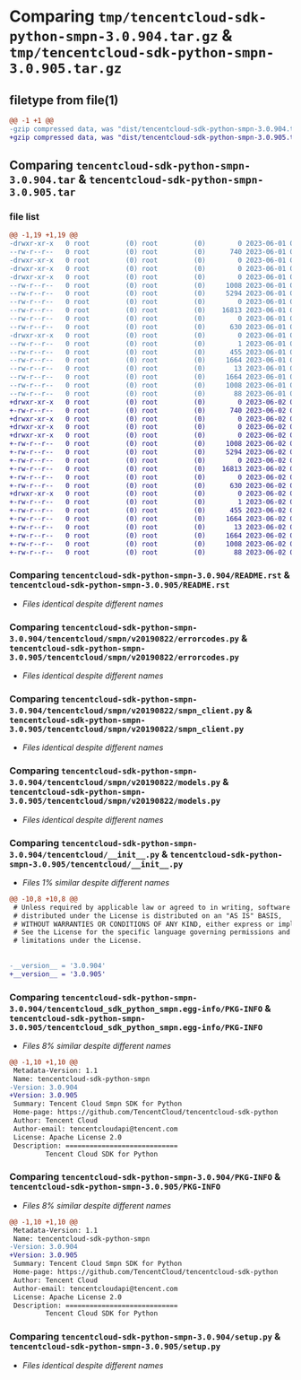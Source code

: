 # Comparing `tmp/tencentcloud-sdk-python-smpn-3.0.904.tar.gz` & `tmp/tencentcloud-sdk-python-smpn-3.0.905.tar.gz`

## filetype from file(1)

```diff
@@ -1 +1 @@
-gzip compressed data, was "dist/tencentcloud-sdk-python-smpn-3.0.904.tar", last modified: Thu Jun  1 02:44:42 2023, max compression
+gzip compressed data, was "dist/tencentcloud-sdk-python-smpn-3.0.905.tar", last modified: Fri Jun  2 00:37:39 2023, max compression
```

## Comparing `tencentcloud-sdk-python-smpn-3.0.904.tar` & `tencentcloud-sdk-python-smpn-3.0.905.tar`

### file list

```diff
@@ -1,19 +1,19 @@
-drwxr-xr-x   0 root         (0) root         (0)        0 2023-06-01 02:44:42.000000 tencentcloud-sdk-python-smpn-3.0.904/
--rw-r--r--   0 root         (0) root         (0)      740 2023-06-01 02:44:42.000000 tencentcloud-sdk-python-smpn-3.0.904/README.rst
-drwxr-xr-x   0 root         (0) root         (0)        0 2023-06-01 02:44:42.000000 tencentcloud-sdk-python-smpn-3.0.904/tencentcloud/
-drwxr-xr-x   0 root         (0) root         (0)        0 2023-06-01 02:44:42.000000 tencentcloud-sdk-python-smpn-3.0.904/tencentcloud/smpn/
-drwxr-xr-x   0 root         (0) root         (0)        0 2023-06-01 02:44:42.000000 tencentcloud-sdk-python-smpn-3.0.904/tencentcloud/smpn/v20190822/
--rw-r--r--   0 root         (0) root         (0)     1008 2023-06-01 02:44:42.000000 tencentcloud-sdk-python-smpn-3.0.904/tencentcloud/smpn/v20190822/errorcodes.py
--rw-r--r--   0 root         (0) root         (0)     5294 2023-06-01 02:44:42.000000 tencentcloud-sdk-python-smpn-3.0.904/tencentcloud/smpn/v20190822/smpn_client.py
--rw-r--r--   0 root         (0) root         (0)        0 2023-06-01 02:44:42.000000 tencentcloud-sdk-python-smpn-3.0.904/tencentcloud/smpn/v20190822/__init__.py
--rw-r--r--   0 root         (0) root         (0)    16813 2023-06-01 02:44:42.000000 tencentcloud-sdk-python-smpn-3.0.904/tencentcloud/smpn/v20190822/models.py
--rw-r--r--   0 root         (0) root         (0)        0 2023-06-01 02:44:42.000000 tencentcloud-sdk-python-smpn-3.0.904/tencentcloud/smpn/__init__.py
--rw-r--r--   0 root         (0) root         (0)      630 2023-06-01 02:44:42.000000 tencentcloud-sdk-python-smpn-3.0.904/tencentcloud/__init__.py
-drwxr-xr-x   0 root         (0) root         (0)        0 2023-06-01 02:44:42.000000 tencentcloud-sdk-python-smpn-3.0.904/tencentcloud_sdk_python_smpn.egg-info/
--rw-r--r--   0 root         (0) root         (0)        1 2023-06-01 02:44:42.000000 tencentcloud-sdk-python-smpn-3.0.904/tencentcloud_sdk_python_smpn.egg-info/dependency_links.txt
--rw-r--r--   0 root         (0) root         (0)      455 2023-06-01 02:44:42.000000 tencentcloud-sdk-python-smpn-3.0.904/tencentcloud_sdk_python_smpn.egg-info/SOURCES.txt
--rw-r--r--   0 root         (0) root         (0)     1664 2023-06-01 02:44:42.000000 tencentcloud-sdk-python-smpn-3.0.904/tencentcloud_sdk_python_smpn.egg-info/PKG-INFO
--rw-r--r--   0 root         (0) root         (0)       13 2023-06-01 02:44:42.000000 tencentcloud-sdk-python-smpn-3.0.904/tencentcloud_sdk_python_smpn.egg-info/top_level.txt
--rw-r--r--   0 root         (0) root         (0)     1664 2023-06-01 02:44:42.000000 tencentcloud-sdk-python-smpn-3.0.904/PKG-INFO
--rw-r--r--   0 root         (0) root         (0)     1008 2023-06-01 02:44:42.000000 tencentcloud-sdk-python-smpn-3.0.904/setup.py
--rw-r--r--   0 root         (0) root         (0)       88 2023-06-01 02:44:42.000000 tencentcloud-sdk-python-smpn-3.0.904/setup.cfg
+drwxr-xr-x   0 root         (0) root         (0)        0 2023-06-02 00:37:39.000000 tencentcloud-sdk-python-smpn-3.0.905/
+-rw-r--r--   0 root         (0) root         (0)      740 2023-06-02 00:37:39.000000 tencentcloud-sdk-python-smpn-3.0.905/README.rst
+drwxr-xr-x   0 root         (0) root         (0)        0 2023-06-02 00:37:39.000000 tencentcloud-sdk-python-smpn-3.0.905/tencentcloud/
+drwxr-xr-x   0 root         (0) root         (0)        0 2023-06-02 00:37:39.000000 tencentcloud-sdk-python-smpn-3.0.905/tencentcloud/smpn/
+drwxr-xr-x   0 root         (0) root         (0)        0 2023-06-02 00:37:39.000000 tencentcloud-sdk-python-smpn-3.0.905/tencentcloud/smpn/v20190822/
+-rw-r--r--   0 root         (0) root         (0)     1008 2023-06-02 00:37:39.000000 tencentcloud-sdk-python-smpn-3.0.905/tencentcloud/smpn/v20190822/errorcodes.py
+-rw-r--r--   0 root         (0) root         (0)     5294 2023-06-02 00:37:39.000000 tencentcloud-sdk-python-smpn-3.0.905/tencentcloud/smpn/v20190822/smpn_client.py
+-rw-r--r--   0 root         (0) root         (0)        0 2023-06-02 00:37:39.000000 tencentcloud-sdk-python-smpn-3.0.905/tencentcloud/smpn/v20190822/__init__.py
+-rw-r--r--   0 root         (0) root         (0)    16813 2023-06-02 00:37:39.000000 tencentcloud-sdk-python-smpn-3.0.905/tencentcloud/smpn/v20190822/models.py
+-rw-r--r--   0 root         (0) root         (0)        0 2023-06-02 00:37:39.000000 tencentcloud-sdk-python-smpn-3.0.905/tencentcloud/smpn/__init__.py
+-rw-r--r--   0 root         (0) root         (0)      630 2023-06-02 00:37:39.000000 tencentcloud-sdk-python-smpn-3.0.905/tencentcloud/__init__.py
+drwxr-xr-x   0 root         (0) root         (0)        0 2023-06-02 00:37:39.000000 tencentcloud-sdk-python-smpn-3.0.905/tencentcloud_sdk_python_smpn.egg-info/
+-rw-r--r--   0 root         (0) root         (0)        1 2023-06-02 00:37:39.000000 tencentcloud-sdk-python-smpn-3.0.905/tencentcloud_sdk_python_smpn.egg-info/dependency_links.txt
+-rw-r--r--   0 root         (0) root         (0)      455 2023-06-02 00:37:39.000000 tencentcloud-sdk-python-smpn-3.0.905/tencentcloud_sdk_python_smpn.egg-info/SOURCES.txt
+-rw-r--r--   0 root         (0) root         (0)     1664 2023-06-02 00:37:39.000000 tencentcloud-sdk-python-smpn-3.0.905/tencentcloud_sdk_python_smpn.egg-info/PKG-INFO
+-rw-r--r--   0 root         (0) root         (0)       13 2023-06-02 00:37:39.000000 tencentcloud-sdk-python-smpn-3.0.905/tencentcloud_sdk_python_smpn.egg-info/top_level.txt
+-rw-r--r--   0 root         (0) root         (0)     1664 2023-06-02 00:37:39.000000 tencentcloud-sdk-python-smpn-3.0.905/PKG-INFO
+-rw-r--r--   0 root         (0) root         (0)     1008 2023-06-02 00:37:39.000000 tencentcloud-sdk-python-smpn-3.0.905/setup.py
+-rw-r--r--   0 root         (0) root         (0)       88 2023-06-02 00:37:39.000000 tencentcloud-sdk-python-smpn-3.0.905/setup.cfg
```

### Comparing `tencentcloud-sdk-python-smpn-3.0.904/README.rst` & `tencentcloud-sdk-python-smpn-3.0.905/README.rst`

 * *Files identical despite different names*

### Comparing `tencentcloud-sdk-python-smpn-3.0.904/tencentcloud/smpn/v20190822/errorcodes.py` & `tencentcloud-sdk-python-smpn-3.0.905/tencentcloud/smpn/v20190822/errorcodes.py`

 * *Files identical despite different names*

### Comparing `tencentcloud-sdk-python-smpn-3.0.904/tencentcloud/smpn/v20190822/smpn_client.py` & `tencentcloud-sdk-python-smpn-3.0.905/tencentcloud/smpn/v20190822/smpn_client.py`

 * *Files identical despite different names*

### Comparing `tencentcloud-sdk-python-smpn-3.0.904/tencentcloud/smpn/v20190822/models.py` & `tencentcloud-sdk-python-smpn-3.0.905/tencentcloud/smpn/v20190822/models.py`

 * *Files identical despite different names*

### Comparing `tencentcloud-sdk-python-smpn-3.0.904/tencentcloud/__init__.py` & `tencentcloud-sdk-python-smpn-3.0.905/tencentcloud/__init__.py`

 * *Files 1% similar despite different names*

```diff
@@ -10,8 +10,8 @@
 # Unless required by applicable law or agreed to in writing, software
 # distributed under the License is distributed on an "AS IS" BASIS,
 # WITHOUT WARRANTIES OR CONDITIONS OF ANY KIND, either express or implied.
 # See the License for the specific language governing permissions and
 # limitations under the License.
 
 
-__version__ = '3.0.904'
+__version__ = '3.0.905'
```

### Comparing `tencentcloud-sdk-python-smpn-3.0.904/tencentcloud_sdk_python_smpn.egg-info/PKG-INFO` & `tencentcloud-sdk-python-smpn-3.0.905/tencentcloud_sdk_python_smpn.egg-info/PKG-INFO`

 * *Files 8% similar despite different names*

```diff
@@ -1,10 +1,10 @@
 Metadata-Version: 1.1
 Name: tencentcloud-sdk-python-smpn
-Version: 3.0.904
+Version: 3.0.905
 Summary: Tencent Cloud Smpn SDK for Python
 Home-page: https://github.com/TencentCloud/tencentcloud-sdk-python
 Author: Tencent Cloud
 Author-email: tencentcloudapi@tencent.com
 License: Apache License 2.0
 Description: ============================
         Tencent Cloud SDK for Python
```

### Comparing `tencentcloud-sdk-python-smpn-3.0.904/PKG-INFO` & `tencentcloud-sdk-python-smpn-3.0.905/PKG-INFO`

 * *Files 8% similar despite different names*

```diff
@@ -1,10 +1,10 @@
 Metadata-Version: 1.1
 Name: tencentcloud-sdk-python-smpn
-Version: 3.0.904
+Version: 3.0.905
 Summary: Tencent Cloud Smpn SDK for Python
 Home-page: https://github.com/TencentCloud/tencentcloud-sdk-python
 Author: Tencent Cloud
 Author-email: tencentcloudapi@tencent.com
 License: Apache License 2.0
 Description: ============================
         Tencent Cloud SDK for Python
```

### Comparing `tencentcloud-sdk-python-smpn-3.0.904/setup.py` & `tencentcloud-sdk-python-smpn-3.0.905/setup.py`

 * *Files identical despite different names*


